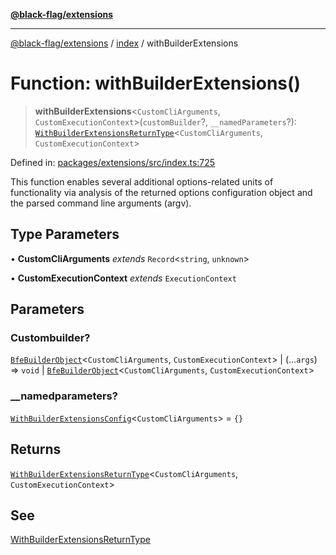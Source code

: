 [**@black-flag/extensions**][1]

---

[@black-flag/extensions][1] / [index][2] / withBuilderExtensions

# Function: withBuilderExtensions()

> **withBuilderExtensions**<`CustomCliArguments`, `CustomExecutionContext`>(`customBuilder`?, `__namedParameters`?): [`WithBuilderExtensionsReturnType`][3]<`CustomCliArguments`, `CustomExecutionContext`>

Defined in: [packages/extensions/src/index.ts:725][4]

This function enables several additional options-related units of
functionality via analysis of the returned options configuration object and
the parsed command line arguments (argv).

## Type Parameters

• **CustomCliArguments** _extends_ `Record`<`string`, `unknown`>

• **CustomExecutionContext** _extends_ `ExecutionContext`

## Parameters

### Custombuilder?

[`BfeBuilderObject`][5]<`CustomCliArguments`, `CustomExecutionContext`> | (...`args`) => `void` | [`BfeBuilderObject`][5]<`CustomCliArguments`, `CustomExecutionContext`>

### \_\_namedparameters?

[`WithBuilderExtensionsConfig`][6]<`CustomCliArguments`> = `{}`

## Returns

[`WithBuilderExtensionsReturnType`][3]<`CustomCliArguments`, `CustomExecutionContext`>

## See

[WithBuilderExtensionsReturnType][3]

[1]: ../../README.md
[2]: ../README.md
[3]: ../type-aliases/WithBuilderExtensionsReturnType.md
[4]: https://github.com/Xunnamius/black-flag/blob/1b1b5b597cf8302c1cc5affdd2e1dd9189034907/packages/extensions/src/index.ts#L725
[5]: ../type-aliases/BfeBuilderObject.md
[6]: ../type-aliases/WithBuilderExtensionsConfig.md
